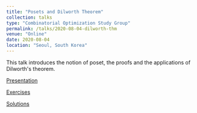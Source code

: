 ```yaml
---
title: "Posets and Dilworth Theorem"
collection: talks
type: "Combinatorial Optimization Study Group"
permalink: /talks/2020-08-04-dilworth-thm
venue: "Online"
date: 2020-08-04
location: "Seoul, South Korea"
---
```


This talk introduces the notion of poset, the proofs and the applications of Dilworth's theorem.

[Presentation](/files/talks/2020-08-04-dilworth-thm/presentation.pdf)

[Exercises](/files/talks/2020-08-04-dilworth-thm/exercise.pdf)

[Solutions](/files/talks/2020-08-04-dilworth-thm/solution.pdf)

